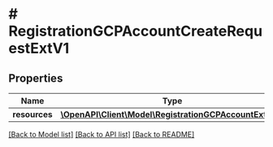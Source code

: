 # # RegistrationGCPAccountCreateRequestExtV1

## Properties

Name | Type | Description | Notes
------------ | ------------- | ------------- | -------------
**resources** | [**\OpenAPI\Client\Model\RegistrationGCPAccountExtV1[]**](RegistrationGCPAccountExtV1.md) |  |

[[Back to Model list]](../../README.md#models) [[Back to API list]](../../README.md#endpoints) [[Back to README]](../../README.md)
